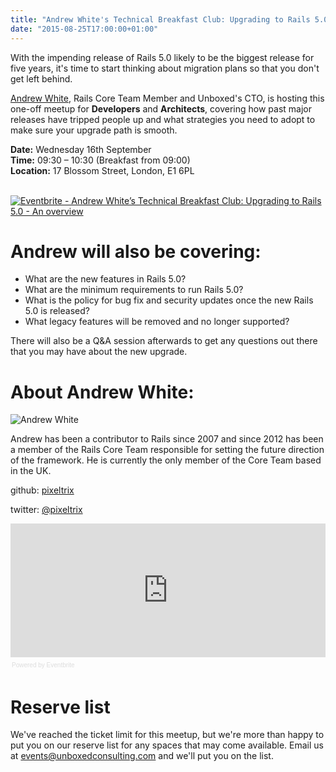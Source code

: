 ```yaml
---
title: "Andrew White's Technical Breakfast Club: Upgrading to Rails 5.0 - An overview"
date: "2015-08-25T17:00:00+01:00"
---
```


<p>With the impending release of Rails 5.0 likely to be the biggest release
for five years, it&#39;s time to start thinking about migration plans so that
you don&#39;t get left behind.<br/></p>

<p><a href="../people#andrew-white">Andrew White</a>, Rails Core Team Member and Unboxed&#39;s CTO, is hosting this one-off meetup for <b>Developers</b> and <b>Architects</b>, covering how past major releases have tripped people up and what strategies you need to adopt to make sure your upgrade path is smooth.<br/></p>

<p><b>Date:</b> Wednesday 16th September<br/>
<b>Time:</b> 09:30 – 10:30 (Breakfast from 09:00)<br/>
<b>Location:</b> 17 Blossom Street, London, E1 6PL<br/>
<br/></p>

<p><a href="http://www.eventbrite.co.uk/e/andrew-whites-technical-breakfast-club-upgrading-to-rails-50-an-overview-tickets-18313898363?ref=ebtn" target="_blank"><img src="https://www.eventbrite.co.uk/custombutton?eid=18313898363" alt="Eventbrite - Andrew White’s Technical Breakfast Club: Upgrading to Rails 5.0 - An overview" /></a></p>

<h1>Andrew will also be covering:</h1>

- What are the new features in Rails 5.0?<br/>
- What are the minimum requirements to run Rails 5.0?<br/>
- What is the policy for bug fix and security updates once the new Rails 5.0 is released?<br/>
- What legacy features will be removed and no longer supported?<br/>

<p>There will also be a Q&amp;A session afterwards to get any questions out there that you may have about the new upgrade.<br/></p>

<h1>About Andrew White:</h1>

<p><img src="https://s3-eu-west-1.amazonaws.com/unboxed-web-images/2721e369-9e78-4944-bdfe-fcda3c77ebbe.png" alt="Andrew White"></p>

<p>Andrew has been a contributor to Rails since 2007 and since 2012 has
been a member of the Rails Core Team responsible for setting the
future direction of the framework. He is currently the only member of
the Core Team based in the UK.<br/></p>

<p>github: <a href="https://github.com/pixeltrix">pixeltrix</a><br/></p>

<p>twitter: <a href="https://twitter.com/pixeltrix">@pixeltrix</a><br/></p>

<div><iframe  src="https://eventbrite.co.uk/tickets-external?eid=18313898363&amp;ref=etckt" frameborder="0" height="214" width="100%" vspace="0" hspace="0" marginheight="5" marginwidth="5" scrolling="auto" allowtransparency="true"></iframe><div style="font-family:Helvetica, Arial; font-size:10px; padding:5px 0 5px; margin:2px; width:100%; text-align:left;" ><a class="powered-by-eb" style="color: #dddddd; text-decoration: none;" target="_blank" href="http://www.eventbrite.co.uk/r/etckt">Powered by Eventbrite</a></div></div>

<h1>Reserve list</h1>

<p>We&#39;ve reached the ticket limit for this meetup, but we&#39;re more than happy to put you on our reserve list for any spaces that may come available. Email us at <a href="mailto:events@unboxedconsulting.com">events@unboxedconsulting.com</a> and we&#39;ll put you on the list.</p>
